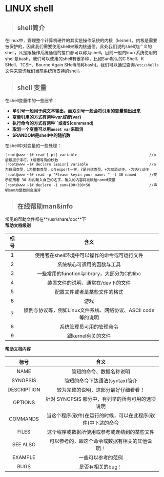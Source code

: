 # LINUX shell #
> ## shell简介 ##  

在linux中，管理整个计算机硬件的其实是操作系统的内核（kernel），内核是需要被保护的，因此我们需要使用shell来跟内核通信。此处我们说的shell为广义的shell，凡是跟操作系统通信的接口都可以称为shell。目前一般的linux系统使用的shell是bash，我们可以使用的shell有很多种，比如Sun默认的C Shell、K SHell、TCSH、Bourne Again SHell(简称bash)。我们可以通过查询`/etc/shells`文件来查询我们当前系统所支持的shell。

> ## shell 变量 ##

在shell变量中的一些细节：
* **单引号一般用于纯文本输出，而双引号一般会将引用的变量输出出来**
* **变量引用的方式有两种$var或者${var}**
* **执行命令的方式有两种``或者$(command)**
* **取消一个变量可以用`unset var`来取消**
* **$RANDOM是shell中的随机数**

在shell中对变量的一些处理：
```
[root@www ~]# read [-pt] variable                                 //p后跟提示字符，t后跟等待的秒数
[root@www ~]# declare [±aixr] variable                            //a为数组类型，i为整数类型，x与export一样，r是只读类型。+为取消动作，-为执行动作
[root@www ~]# read -p "Please keyin your name: " -t 30 named      //提示使用者 30 秒内输入自己的名字，输入的内容将被赋给named变量
[root@www ~]# declare -i sum=100+300+50                           //声明sum为整数则会运算
```


> ## 在线帮助man&info ##  

常见的帮助文件都在**/usr/share/doc**下  
**帮助文档级别**

|标号|含义|
|:--------:|:--------:|
|1|使用者在shell环境中可以操作的命令或可运行文件|
|2|系统核心可调用的函数与工具|
|3|一些常用的function与library，大部分为C的libc|
|4|装置文件的说明，通常在/dev下的文件|
|5|配置文件或者是某些文件的格式|
|6|游戏|
|7|惯例与协议等，例如Linux文件系统、网络协议、ASCII code等的说明|
|8|系统管理员可用的管理命令|
|9|跟kernel有关的文件|

**帮助文档内容**

|标号|含义|
|:--------:|:--------:|
|NAME|简短的命令、数据名称说明|
|SYNOPSIS|简短的命令下达语法(syntax)简介|
|DESCRIPTION|较为完整的说明，这部分最好仔细看看！|
|OPTIONS|针对 SYNOPSIS 部分中，有列举的所有可用的选项说明|
|COMMANDS|当这个程序(软件)在运行的时候，可以在此程序(软件)中下达的命令|
|FILES|这个程序或数据所使用或参考或连结到的某些文件|
|SEE ALSO|可以参考的，跟这个命令或数据有相关的其他说明！|
|EXAMPLE|一些可以参考的范例|
|BUGS|是否有相关的bug！|
